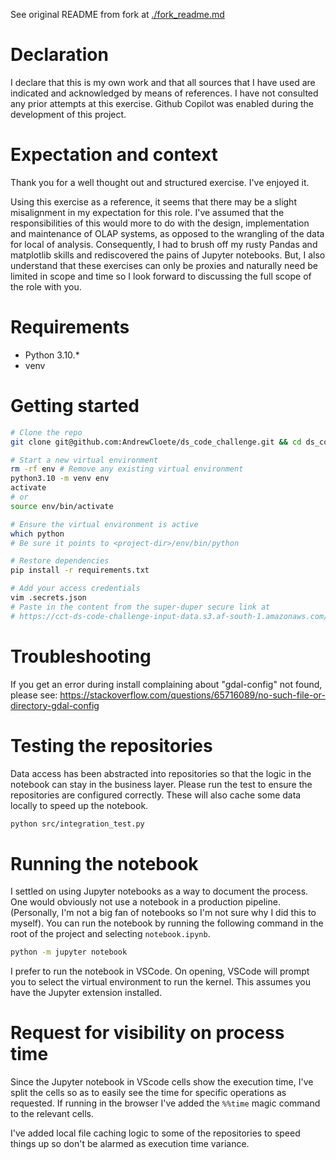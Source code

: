 See original README from fork at [./fork_readme.md](./fork_readme.md)

# Declaration
I declare that this is my own work and that all sources that I have used are
indicated and acknowledged by means of references. I have not consulted any
prior attempts at this exercise. Github Copilot was enabled during the
development of this project. 

# Expectation and context
Thank you for a well thought out and structured exercise. I've enjoyed it.

Using this exercise as a reference, it seems that there may be a slight
misalignment in my expectation for this role. I've assumed that the
responsibilities of this would more to do with the design, implementation and
maintenance of OLAP systems, as opposed to the wrangling of the data for local
of analysis. Consequently, I had to brush off my rusty Pandas and matplotlib
skills and rediscovered the pains of Jupyter notebooks. But, I also understand
that these exercises can only be proxies and naturally need be limited in scope
and time so I look forward to discussing the full scope of the role with you.

# Requirements
- Python 3.10.* 
- venv

# Getting started
```sh
# Clone the repo
git clone git@github.com:AndrewCloete/ds_code_challenge.git && cd ds_code_challenge

# Start a new virtual environment
rm -rf env # Remove any existing virtual environment
python3.10 -m venv env
activate
# or
source env/bin/activate

# Ensure the virtual environment is active
which python
# Be sure it points to <project-dir>/env/bin/python

# Restore dependencies
pip install -r requirements.txt

# Add your access credentials
vim .secrets.json
# Paste in the content from the super-duper secure link at
# https://cct-ds-code-challenge-input-data.s3.af-south-1.amazonaws.com/ds_code_challenge_creds.json
```

# Troubleshooting
If you get an error during install complaining about "gdal-config" not found,
please see:
https://stackoverflow.com/questions/65716089/no-such-file-or-directory-gdal-config

# Testing the repositories
Data access has been abstracted into repositories so that the logic in the notebook can stay in the business layer. Please run the test to ensure the repositories are configured correctly. These will also cache some data locally to speed up the notebook. 
```sh
python src/integration_test.py
```

# Running the notebook
I settled on using Jupyter notebooks as a way to document the process. One would
obviously not use a notebook in a production pipeline. (Personally, I'm not a
big fan of notebooks so I'm not sure why I did this to myself). You can run the
notebook by running the following command in the root of the project and
selecting `notebook.ipynb`. 
```sh
python -m jupyter notebook
```
I prefer to run the notebook in VSCode. On opening, VSCode will prompt you to select the virtual environment to run the kernel. This assumes you have the Jupyter extension installed. 


# Request for visibility on process time
Since the Jupyter notebook in VScode cells show the execution time, I've split
the cells so as to easily see the time for specific operations as requested. If running in the browser I've added the `%%time` magic command to the relevant cells.

I've added local file caching logic to some of the repositories to speed things
up so don't be alarmed as execution time variance.
